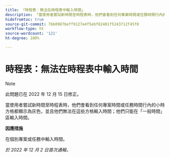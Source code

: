 ```yaml
---
title: 「時程表：無法在時程表中輸入時間」
description: 「當使用者嘗試新時間至時程表時，他們會看到任何專案時間或任務時間行內的小時方格都顯示為灰色，並且他們無法在這些方格輸入時間；他們只能在「一般時間」區輸入時間。」
hidefromtoc: true
source-git-commit: 7bb0987beff9127e4f5ebf82401f5243712f45f0
workflow-type: ht
source-wordcount: '121'
ht-degree: 100%

---
```



# 時程表：無法在時程表中輸入時間

>[!NOTE]
>
>此問題已在 2022 年 12 月 15 日修正。

當使用者嘗試新時間至時程表時，他們會看到任何專案時間或任務時間行內的小時方格都顯示為灰色，並且他們無法在這些方格輸入時間；他們只能在「一般時間」區輸入時間。

**因應措施**

在個別專案或任務中輸入時間。

_於 2022 年 12 月 2 日首次通報。_

